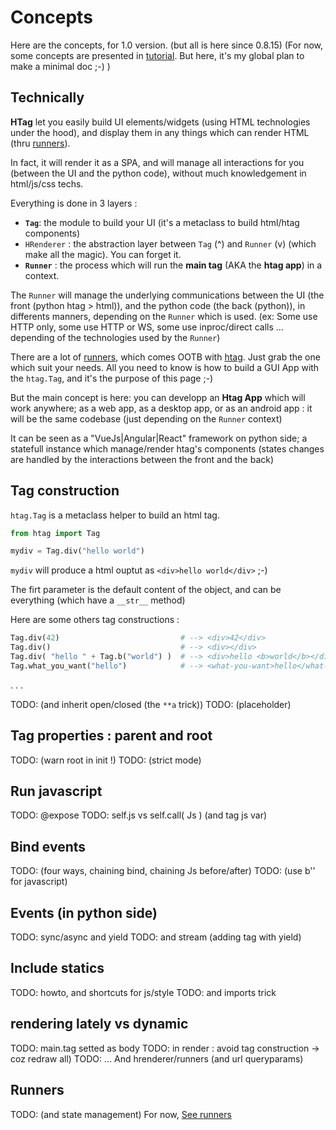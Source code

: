 
# Concepts

Here are the concepts, for 1.0 version. (but all is here since 0.8.15)
(For now, some concepts are presented in [tutorial](../tutorial). But here, it's my global plan to make a minimal doc ;-) )

## Technically
**HTag** let you easily build UI elements/widgets (using HTML technologies under the hood), and display them in any things which can render HTML (thru [runners](../runners)).

In fact, it will render it as a SPA, and will manage all interactions for you (between the UI and the python code), without much knowledgement in html/js/css techs.

Everything is done in 3 layers :

* **`Tag`**: the module to build your UI (it's a metaclass to build html/htag components)
* `HRenderer` : the abstraction layer between `Tag` (^) and `Runner` (v) (which make all the magic). You can forget it.
* **`Runner`** : the process which will run the **main tag** (AKA the **htag app**) in a context.

The `Runner` will manage the underlying communications between the UI (the front (python htag > html)), and the python code (the back (python)), in differents manners, depending on the `Runner` which is used. (ex: Some use HTTP only, some use HTTP or WS, some use inproc/direct calls ... depending of the technologies used by the `Runner`)

There are a lot of [runners](../runners), which comes OOTB with [htag](https://pypi.org/project/htag/). Just grab the one which suit your needs. All you need to know is how to build a GUI App with the `htag.Tag`, and it's the purpose of this page ;-)

But the main concept is here: you can developp an **Htag App** which will work anywhere; as a web app, as a desktop app, or as an android app : it will be the same codebase (just depending on the `Runner` context)

It can be seen as a "VueJs|Angular|React" framework on python side; a statefull instance which manage/render htag's components (states changes are handled by the interactions between the front and the back)

## Tag construction

`htag.Tag` is a metaclass helper to build an html tag.

```python
from htag import Tag

mydiv = Tag.div("hello world")
```
`mydiv` will produce a html ouptut as `<div>hello world</div>` ;-)

The firt parameter is the default content of the object, and can be everything (which have a `__str__` method)

Here are some others tag constructions :

``` python
Tag.div(42)                           # --> <div>42</div>
Tag.div()                             # --> <div></div>
Tag.div( "hello " + Tag.b("world") )  # --> <div>hello <b>world</b></div>
Tag.what_you_want("hello")            # --> <what-you-want>hello</what-you-want>
```
. . .

TODO: (and inherit open/closed (the `**a` trick))
TODO: (placeholder)

## Tag properties : parent and root
TODO: (warn root in init !)
TODO: (strict mode)

## Run javascript
TODO: @expose
TODO: self.js vs self.call( Js ) (and tag js var)

## Bind events
TODO: (four ways, chaining bind, chaining Js before/after)
TODO: (use b'' for javascript)

## Events (in python side)
TODO: sync/async and yield
TODO: and stream (adding tag with yield)

## Include statics
TODO: howto, and shortcuts for js/style
TODO: and imports trick

## rendering lately vs dynamic
TODO: main.tag setted as body
TODO: in render : avoid tag construction -> coz redraw all)
TODO: ... And hrenderer/runners (and url queryparams)

## Runners
TODO: (and state management)
For now, [See runners](../runners)
